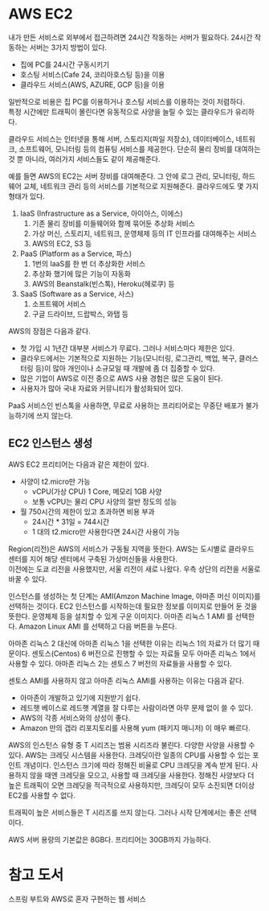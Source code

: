 # AWS EC2

내가 만든 서비스로 외부에서 접근하려면 24시간 작동하는 서버가 필요하다. 24시간 작동하는 서버는 3가지 방법이 있다.

- 집에 PC를 24시간 구동시키기
- 호스팅 서비스(Cafe 24, 코리아호스팅 등)을 이용
- 클라우드 서비스(AWS, AZURE, GCP 등)을 이용

일반적으로 비용은 집 PC를 이용하거나 호스팅 서비스를 이용하는 것이 저렴하다.  
특정 시간에만 트래픽이 몰린다면 유동적으로 사양을 늘릴 수 있는 클라우드가 유리하다.

클라우드 서비스는 인터넷을 통해 서버, 스토리지(파일 저장소), 데이터베이스, 네트워크, 소프트웨어, 모니터링 등의 컴퓨팅 서비스를 제공한다. 단순히 물리 장비를 대여하는 것 뿐 아니라, 여러가지 서비스들도 같이 제공해준다.

예를 들면 AWS의 EC2는 서버 장비를 대여해준다. 그 안에 로그 관리, 모니터링, 하드웨어 교체, 네트워크 관리 등의 서비스를 기본적으로 지원해준다. 클라우드에도 몇 가지 형태가 있다.

1. IaaS (Infrastructure as a Service, 아이아스, 이에스)
   1. 기존 물리 장비를 미들웨어와 함께 묶어둔 추상화 서비스
   2. 가상 머신, 스토리지, 네트워크, 운영체제 등의 IT 인프라를 대여해주는 서비스
   3. AWS의 EC2, S3 등
2. PaaS (Platform as a Service, 파스)
   1. 1번의 IaaS를 한 번 더 추상화한 서비스
   2. 추상화 했기에 많은 기능이 자동화
   3. AWS의 Beanstalk(빈스톡), Heroku(헤로쿠) 등
3. SaaS (Software as a Service, 사스)
   1. 소프트웨어 서비스
   2. 구글 드라이브, 드랍박스, 와탭 등

AWS의 장점은 다음과 같다.
- 첫 가입 시 1년간 대부분 서비스가 무료다. 그러나 서비스마다 제한은 있다.
- 클라우드에서는 기본적으로 지원하는 기능(모니터링, 로그관리, 백업, 복구, 클러스터링 등)이 많아 개인이나 소규모일 때 개발에 좀 더 집중할 수 있다.
- 많은 기업이 AWS로 이전 중으로 AWS 사용 경험은 많은 도움이 된다.
- 사용자가 많아 국내 자료와 커뮤니티가 활성화되어 있다.

PaaS 서비스인 빈스톡을 사용하면, 무료로 사용하는 프리티어로는 무중단 배포가 불가능하기에 쓰지 않는다.

## EC2 인스턴스 생성

AWS EC2 프리티어는 다음과 같은 제한이 있다.

- 사양이 t2.micro만 가능
  - vCPU(가상 CPU) 1 Core, 메모리 1GB 사양
  - 보통 vCPU는 물리 CPU 사양의 절반 정도의 성능
- 월 750시간의 제한이 있고 초과하면 비용 부과
  - 24시간 * 31일 = 744시간
  - 1 대의 t2.micro만 사용한다면 24시간 사용이 가능

Region(리전)은 AWS의 서비스가 구동될 지역을 뜻한다. AWS는 도시별로 클라우드 센터를 지어 해당 센터에서 구축된 가상머신들을 사용한다.  
이전에는 도쿄 리전을 사용했지만, 서울 리전이 새로 나왔다. 우측 상단의 리전을 서울로 바꿀 수 있다.

인스턴스를 생성하는 첫 단계는 AMI(Amzon Machine Image, 아마존 머신 이미지)를 선택하는 것이다. EC2 인스턴스를 시작하는데 필요한 정보를 이미지로 만들어 둔 것을 뜻한다. 운영체제 등을 설치할 수 있게 구운 이미지다. 아마존 리눅스 1 AMI 를 선택한다. Amazon Linux AMI 를 선택하고 다음 버튼을 누른다.

아마존 리눅스 2 대신에 아마존 리눅스 1을 선택한 이유는 리눅스 1의 자료가 더 많기 때문이다. 센토스(Centos) 6 버전으로 진행할 수 있는 자료들 모두 아마존 리눅스 1에서 사용할 수 있다. 아마존 리눅스 2는 센토스 7 버전의 자료들을 사용할 수 있다.

센토스 AMI를 사용하지 않고 아마존 리눅스 AMI를 사용하는 이유는 다음과 같다.
- 아마존이 개발하고 있기에 지원받기 쉽다.
- 레드햇 베이스로 레드햇 계열을 잘 다루는 사람이라면 아무 문제 없이 쓸 수 있다.
- AWS의 각종 서비스와의 상성이 좋다.
- Amazon 만의 갭라 리포지토리를 사용해 yum (패키지 매니저) 이 매우 빠르다.

AWS의 인스턴스 유형 중 T 시리즈는 범용 시리즈라 불린다. 다양한 사양을 사용할 수 있다. AWS는 크레딧 시스템을 사용한다. 크레딧이란 일종의 CPU를 사용할 수 있는 포인트 개념이다. 인스턴스 크기에 따라 정해진 비율로 CPU 크레딧을 계속 받게 된다. 사용하지 않을 때엔 크레딧을 모으고, 사용할 때 크레딧을 사용한다. 정해진 사양보다 더 높은 트래픽이 오면 크레딧을 적극적으로 사용하지만, 크레딧이 모두 소진되면 더이상 EC2를 사용할 수 없다.

트래픽이 높은 서비스들은 T 시리즈를 쓰지 않는다. 그러나 시작 단계에서는 좋은 선택이다.

AWS 서버 용량의 기본값은 8GB다. 프리티어는 30GB까지 가능하다.

# 참고 도서

스프링 부트와 AWS로 혼자 구현하는 웹 서비스